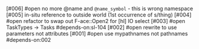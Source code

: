 [#006] #open no more @name and `@name_symbol` - this is wrong namespace
[#005]       in-situ reference to outside world (1st occurrence of s/thing)
[#004] #open refactor to swap out F-ace::Open2 for  [hl] IO select
[#003] #open TaskTypes -> Tasks #depends-on:sl-104
[#002] #open rewrite to use parameters not attributes
[#001] #open use mypathnames not pathnames #depends-on:002

